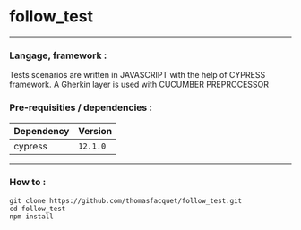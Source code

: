 # follow_test

---


### Langage, framework :

Tests scenarios are written in JAVASCRIPT with the help of CYPRESS framework.
A Gherkin layer is used with CUCUMBER PREPROCESSOR

### Pre-requisities / dependencies :

| Dependency                    | Version |
| ----------------------------- | ------- |
| cypress                       | `12.1.0` |

---

### How to :

```
git clone https://github.com/thomasfacquet/follow_test.git
cd follow_test
npm install
```
